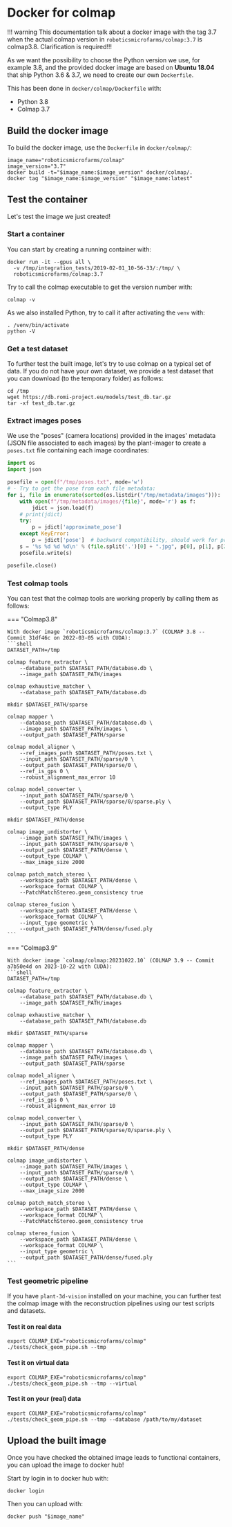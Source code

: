 # Docker for colmap

!!! warning
    This documentation talk about a docker image with the tag 3.7 when the actual colmap version in `roboticsmicrofarms/colmap:3.7` is colmap3.8.
    Clarification is required!!!

As we want the possibility to choose the Python version we use, for example 3.8, and the provided docker image are based on **Ubuntu 18.04** that ship Python 3.6 & 3.7, we need to create our own `Dockerfile`.

This has been done in `docker/colmap/Dockerfile` with:

  - Python 3.8
  - Colmap 3.7

## Build the docker image

To build the docker image, use the `Dockerfile` in `docker/colmap/`:

```shell
image_name="roboticsmicrofarms/colmap"
image_version="3.7"
docker build -t="$image_name:$image_version" docker/colmap/.
docker tag "$image_name:$image_version" "$image_name:latest"
```

## Test the container

Let's test the image we just created!

### Start a container

You can start by creating a running container with:

```shell
docker run -it --gpus all \
  -v /tmp/integration_tests/2019-02-01_10-56-33/:/tmp/ \
  roboticsmicrofarms/colmap:3.7
```

Try to call the colmap executable to get the version number with:

```shell
colmap -v
```

As we also installed Python, try to call it after activating the `venv` with:
```shell
. /venv/bin/activate
python -V
```

### Get a test dataset

To further test the built image, let's try to use colmap on a typical set of data.
If you do not have your own dataset, we provide a test dataset that you can download (to the temporary folder) as follows:

```shell
cd /tmp
wget https://db.romi-project.eu/models/test_db.tar.gz
tar -xf test_db.tar.gz
```

### Extract images poses

We use the "poses" (camera locations) provided in the images' metadata (JSON file associated to each images) by the plant-imager to create a `poses.txt` file containing each image coordinates:
```python
import os
import json

posefile = open(f"/tmp/poses.txt", mode='w')
# - Try to get the pose from each file metadata:
for i, file in enumerate(sorted(os.listdir("/tmp/metadata/images"))):
    with open(f"/tmp/metadata/images/{file}", mode='r') as f:
        jdict = json.load(f)
    # print(jdict)
    try:
        p = jdict['approximate_pose']
    except KeyError:
        p = jdict['pose']  # backward compatibility, should work for provided test dataset
    s = '%s %d %d %d\n' % (file.split('.')[0] + ".jpg", p[0], p[1], p[2])
    posefile.write(s)

posefile.close()
```

### Test colmap tools

You can test that the colmap tools are working properly by calling them as follows:


=== "Colmap3.8"

    With docker image `roboticsmicrofarms/colmap:3.7` (COLMAP 3.8 -- Commit 31df46c on 2022-03-05 with CUDA):
    ```shell
    DATASET_PATH=/tmp
    
    colmap feature_extractor \
        --database_path $DATASET_PATH/database.db \
        --image_path $DATASET_PATH/images
    
    colmap exhaustive_matcher \
        --database_path $DATASET_PATH/database.db
    
    mkdir $DATASET_PATH/sparse
    
    colmap mapper \
        --database_path $DATASET_PATH/database.db \
        --image_path $DATASET_PATH/images \
        --output_path $DATASET_PATH/sparse
    
    colmap model_aligner \
        --ref_images_path $DATASET_PATH/poses.txt \
        --input_path $DATASET_PATH/sparse/0 \
        --output_path $DATASET_PATH/sparse/0 \
        --ref_is_gps 0 \
        --robust_alignment_max_error 10
    
    colmap model_converter \
        --input_path $DATASET_PATH/sparse/0 \
        --output_path $DATASET_PATH/sparse/0/sparse.ply \
        --output_type PLY
    
    mkdir $DATASET_PATH/dense
    
    colmap image_undistorter \
        --image_path $DATASET_PATH/images \
        --input_path $DATASET_PATH/sparse/0 \
        --output_path $DATASET_PATH/dense \
        --output_type COLMAP \
        --max_image_size 2000
    
    colmap patch_match_stereo \
        --workspace_path $DATASET_PATH/dense \
        --workspace_format COLMAP \
        --PatchMatchStereo.geom_consistency true
    
    colmap stereo_fusion \
        --workspace_path $DATASET_PATH/dense \
        --workspace_format COLMAP \
        --input_type geometric \
        --output_path $DATASET_PATH/dense/fused.ply
    ```

=== "Colmap3.9"

    With docker image `colmap/colmap:20231022.10` (COLMAP 3.9 -- Commit a7b50e4d on 2023-10-22 with CUDA):
    ```shell
    DATASET_PATH=/tmp
    
    colmap feature_extractor \
        --database_path $DATASET_PATH/database.db \
        --image_path $DATASET_PATH/images
    
    colmap exhaustive_matcher \
        --database_path $DATASET_PATH/database.db
    
    mkdir $DATASET_PATH/sparse
    
    colmap mapper \
        --database_path $DATASET_PATH/database.db \
        --image_path $DATASET_PATH/images \
        --output_path $DATASET_PATH/sparse
    
    colmap model_aligner \
        --ref_images_path $DATASET_PATH/poses.txt \
        --input_path $DATASET_PATH/sparse/0 \
        --output_path $DATASET_PATH/sparse/0 \
        --ref_is_gps 0 \
        --robust_alignment_max_error 10
    
    colmap model_converter \
        --input_path $DATASET_PATH/sparse/0 \
        --output_path $DATASET_PATH/sparse/0/sparse.ply \
        --output_type PLY
    
    mkdir $DATASET_PATH/dense
    
    colmap image_undistorter \
        --image_path $DATASET_PATH/images \
        --input_path $DATASET_PATH/sparse/0 \
        --output_path $DATASET_PATH/dense \
        --output_type COLMAP \
        --max_image_size 2000
    
    colmap patch_match_stereo \
        --workspace_path $DATASET_PATH/dense \
        --workspace_format COLMAP \
        --PatchMatchStereo.geom_consistency true
    
    colmap stereo_fusion \
        --workspace_path $DATASET_PATH/dense \
        --workspace_format COLMAP \
        --input_type geometric \
        --output_path $DATASET_PATH/dense/fused.ply
    ```


### Test geometric pipeline

If you have `plant-3d-vision` installed on your machine, you can further test the colmap image with the reconstruction pipelines using our test scripts and datasets.

#### Test it on real data

```shell
export COLMAP_EXE="roboticsmicrofarms/colmap"
./tests/check_geom_pipe.sh --tmp
```

#### Test it on virtual data

```shell
export COLMAP_EXE="roboticsmicrofarms/colmap"
./tests/check_geom_pipe.sh --tmp --virtual
```

#### Test it on your (real) data

```shell
export COLMAP_EXE="roboticsmicrofarms/colmap"
./tests/check_geom_pipe.sh --tmp --database /path/to/my/dataset
```


## Upload the built image
Once you have checked the obtained image leads to functional containers, you can upload the image to docker hub!

Start by login in to docker hub with:
```shell
docker login
```

Then you can upload with:
```shell
docker push "$image_name"
```